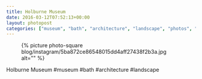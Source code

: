 ```yaml
---
title: Holburne Museum
date: 2016-03-12T07:52:13+00:00
layout: photopost
categories: ["museum", "bath", "architecture", "landscape", "photos", "instagram"]
---
```


<figure class="photo photo--square">
  {% picture photo-square blog/instagram/5ba872ce86548015dd4aff27438f2b3a.jpg alt="" %}
</figure>

Holburne Museum
#museum #bath #architecture #landscape
